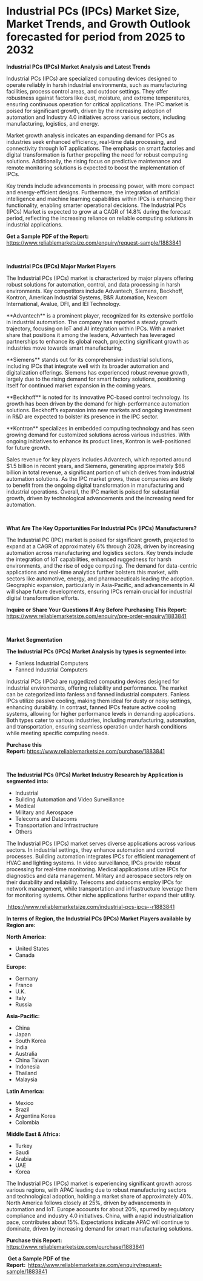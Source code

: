<p><h1>Industrial PCs (IPCs) Market Size, Market Trends, and Growth Outlook forecasted for period from 2025 to 2032</h1></p><p><strong>Industrial PCs (IPCs) Market Analysis and Latest Trends</strong></p>
<p><p>Industrial PCs (IPCs) are specialized computing devices designed to operate reliably in harsh industrial environments, such as manufacturing facilities, process control areas, and outdoor settings. They offer robustness against factors like dust, moisture, and extreme temperatures, ensuring continuous operation for critical applications. The IPC market is poised for significant growth, driven by the increasing adoption of automation and Industry 4.0 initiatives across various sectors, including manufacturing, logistics, and energy.</p><p>Market growth analysis indicates an expanding demand for IPCs as industries seek enhanced efficiency, real-time data processing, and connectivity through IoT applications. The emphasis on smart factories and digital transformation is further propelling the need for robust computing solutions. Additionally, the rising focus on predictive maintenance and remote monitoring solutions is expected to boost the implementation of IPCs.</p><p>Key trends include advancements in processing power, with more compact and energy-efficient designs. Furthermore, the integration of artificial intelligence and machine learning capabilities within IPCs is enhancing their functionality, enabling smarter operational decisions. The Industrial PCs (IPCs) Market is expected to grow at a CAGR of 14.8% during the forecast period, reflecting the increasing reliance on reliable computing solutions in industrial applications.</p></p>
<p><strong>Get a Sample PDF of the Report:&nbsp;</strong> <a href="https://www.reliablemarketsize.com/enquiry/request-sample/1883841?utm_campaign=1943&utm_medium=2&utm_source=Github&utm_content=ia&utm_term=12042025&utm_id=industrial-pcs-ipcs">https://www.reliablemarketsize.com/enquiry/request-sample/1883841</a></p>
<p>&nbsp;</p>
<p><strong>Industrial PCs (IPCs) Major Market Players</strong></p>
<p><p>The Industrial PCs (IPCs) market is characterized by major players offering robust solutions for automation, control, and data processing in harsh environments. Key competitors include Advantech, Siemens, Beckhoff, Kontron, American Industrial Systems, B&R Automation, Nexcom International, Avalue, DFI, and IEI Technology.</p><p>**Advantech** is a prominent player, recognized for its extensive portfolio in industrial automation. The company has reported a steady growth trajectory, focusing on IoT and AI integration within IPCs. With a market share that positions it among the leaders, Advantech has leveraged partnerships to enhance its global reach, projecting significant growth as industries move towards smart manufacturing.</p><p>**Siemens** stands out for its comprehensive industrial solutions, including IPCs that integrate well with its broader automation and digitalization offerings. Siemens has experienced robust revenue growth, largely due to the rising demand for smart factory solutions, positioning itself for continued market expansion in the coming years.</p><p>**Beckhoff** is noted for its innovative PC-based control technology. Its growth has been driven by the demand for high-performance automation solutions. Beckhoff’s expansion into new markets and ongoing investment in R&D are expected to bolster its presence in the IPC sector.</p><p>**Kontron** specializes in embedded computing technology and has seen growing demand for customized solutions across various industries. With ongoing initiatives to enhance its product lines, Kontron is well-positioned for future growth.</p><p>Sales revenue for key players includes Advantech, which reported around $1.5 billion in recent years, and Siemens, generating approximately $68 billion in total revenue, a significant portion of which derives from industrial automation solutions. As the IPC market grows, these companies are likely to benefit from the ongoing digital transformation in manufacturing and industrial operations. Overall, the IPC market is poised for substantial growth, driven by technological advancements and the increasing need for automation.</p></p>
<p>&nbsp;</p>
<p><strong>What Are The Key Opportunities For Industrial PCs (IPCs) Manufacturers?</strong></p>
<p><p>The Industrial PC (IPC) market is poised for significant growth, projected to expand at a CAGR of approximately 6% through 2028, driven by increasing automation across manufacturing and logistics sectors. Key trends include the integration of IoT capabilities, enhanced ruggedness for harsh environments, and the rise of edge computing. The demand for data-centric applications and real-time analytics further bolsters this market, with sectors like automotive, energy, and pharmaceuticals leading the adoption. Geographic expansion, particularly in Asia-Pacific, and advancements in AI will shape future developments, ensuring IPCs remain crucial for industrial digital transformation efforts.</p></p>
<p><strong>Inquire or Share Your Questions If Any Before Purchasing This Report:</strong> <a href="https://www.reliablemarketsize.com/enquiry/pre-order-enquiry/1883841?utm_campaign=1943&utm_medium=2&utm_source=Github&utm_content=ia&utm_term=12042025&utm_id=industrial-pcs-ipcs">https://www.reliablemarketsize.com/enquiry/pre-order-enquiry/1883841</a></p>
<p>&nbsp;</p>
<p><strong>Market Segmentation</strong></p>
<p><strong>The Industrial PCs (IPCs) Market Analysis by types is segmented into:</strong></p>
<p><ul><li>Fanless Industrial Computers</li><li>Fanned Industrial Computers</li></ul></p>
<p><p>Industrial PCs (IPCs) are ruggedized computing devices designed for industrial environments, offering reliability and performance. The market can be categorized into fanless and fanned industrial computers. Fanless IPCs utilize passive cooling, making them ideal for dusty or noisy settings, enhancing durability. In contrast, fanned IPCs feature active cooling systems, allowing for higher performance levels in demanding applications. Both types cater to various industries, including manufacturing, automation, and transportation, ensuring seamless operation under harsh conditions while meeting specific computing needs.</p></p>
<p><strong>Purchase this Report:&nbsp;</strong><a href="https://www.reliablemarketsize.com/purchase/1883841?utm_campaign=1943&utm_medium=2&utm_source=Github&utm_content=ia&utm_term=12042025&utm_id=industrial-pcs-ipcs">https://www.reliablemarketsize.com/purchase/1883841</a></p>
<p>&nbsp;</p>
<p><strong>The Industrial PCs (IPCs) Market Industry Research by Application is segmented into:</strong></p>
<p><ul><li>Industrial</li><li>Building Automation and Video Surveillance</li><li>Medical</li><li>Military and Aerospace</li><li>Telecoms and Datacoms</li><li>Transportation and Infrastructure</li><li>Others</li></ul></p>
<p><p>The Industrial PCs (IPCs) market serves diverse applications across various sectors. In industrial settings, they enhance automation and control processes. Building automation integrates IPCs for efficient management of HVAC and lighting systems. In video surveillance, IPCs provide robust processing for real-time monitoring. Medical applications utilize IPCs for diagnostics and data management. Military and aerospace sectors rely on their durability and reliability. Telecoms and datacoms employ IPCs for network management, while transportation and infrastructure leverage them for monitoring systems. Other niche applications further expand their utility.</p></p>
<p><a href="https://www.reliablemarketsize.com/industrial-pcs-ipcs--r1883841?utm_campaign=1943&utm_medium=2&utm_source=Github&utm_content=ia&utm_term=12042025&utm_id=industrial-pcs-ipcs">&nbsp;https://www.reliablemarketsize.com/industrial-pcs-ipcs--r1883841</a></p>
<p><strong>In terms of Region, the Industrial PCs (IPCs) Market Players available by Region are:</strong></p>
<p>
    <p> <strong> North America: </strong>
        <ul>
            <li>United States</li>
            <li>Canada</li>
        </ul>
        </p> 
    <p> <strong> Europe: </strong>
        <ul>
            <li>Germany</li>
            <li>France</li>
            <li>U.K.</li>
            <li>Italy</li>
            <li>Russia</li>
        </ul>
        </p> 
    <p> <strong> Asia-Pacific: </strong>
        <ul>
            <li>China</li>
            <li>Japan</li>
            <li>South Korea</li>
            <li>India</li>
            <li>Australia</li>
            <li>China Taiwan</li>
            <li>Indonesia</li>
            <li>Thailand</li>
            <li>Malaysia</li>
        </ul>
        </p> 
    <p> <strong> Latin America: </strong>
        <ul>
            <li>Mexico</li>
            <li>Brazil</li>
            <li>Argentina Korea</li>
            <li>Colombia</li>
        </ul>
        </p> 
    <p> <strong> Middle East & Africa: </strong>
        <ul>
            <li>Turkey</li>
            <li>Saudi</li>
            <li>Arabia</li>
            <li>UAE</li>
            <li>Korea</li>
        </ul>
    </p>
    </p>
<p><p>The Industrial PCs (IPCs) market is experiencing significant growth across various regions, with APAC leading due to robust manufacturing sectors and technological adoption, holding a market share of approximately 40%. North America follows closely at 25%, driven by advancements in automation and IoT. Europe accounts for about 20%, spurred by regulatory compliance and industry 4.0 initiatives. China, with a rapid industrialization pace, contributes about 15%. Expectations indicate APAC will continue to dominate, driven by increasing demand for smart manufacturing solutions.</p></p>
<p><strong>Purchase this Report: </strong><a href="https://www.reliablemarketsize.com/purchase/1883841?utm_campaign=1943&utm_medium=2&utm_source=Github&utm_content=ia&utm_term=12042025&utm_id=industrial-pcs-ipcs">https://www.reliablemarketsize.com/purchase/1883841</a></p>
<p>&nbsp;<strong>Get a Sample PDF of the Report:&nbsp;&nbsp;</strong><a href="https://www.reliablemarketsize.com/enquiry/request-sample/1883841?utm_campaign=1943&utm_medium=2&utm_source=Github&utm_content=ia&utm_term=12042025&utm_id=industrial-pcs-ipcs">https://www.reliablemarketsize.com/enquiry/request-sample/1883841</a></p>
<p><strong></strong></p>
<p><p></p><p></p><p></p></p>